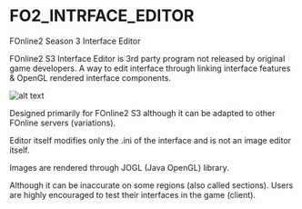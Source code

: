 # FO2_INTRFACE_EDITOR
FOnline2 Season 3 Interface Editor

FOnline2 S3 Interface Editor is 3rd party program 
not released by original game developers.
A way to edit interface through linking interface features 
& OpenGL rendered interface components.

![alt text](/misc/FO2InterfaceEditor?raw=true "FO2InterfaceEditor")

Designed primarily for FOnline2 S3 although it can be adapted to other
FOnline servers (variations).

Editor itself modifies only the .ini of the interface
and is not an image editor itself.

Images are rendered through JOGL (Java OpenGL) library.

Although it can be inaccurate on some regions (also called sections).
Users are highly encouraged to test their interfaces in the game (client).
